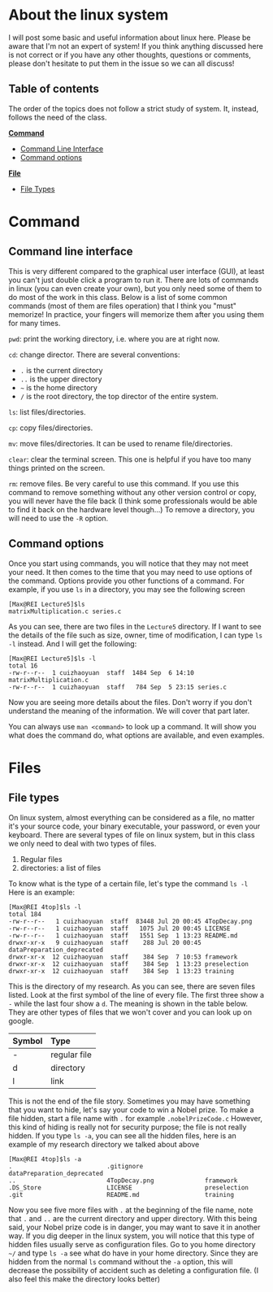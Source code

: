 # About the linux system
I will post some basic and useful information about linux here. Please be aware that I'm not an expert of system! If you think anything discussed here is not correct or if you have any other thoughts, questions or comments, please don't hesitate to put them in the issue so we can all discuss!

## Table of contents
The order of the topics does not follow a strict study of system. It, instead, follows the need of the class.

[**Command**](#command)
- [Command Line Interface](#command-line-interface)
- [Command options](#command-options)

[**File**](#file)
- [File Types](#file-types)

# Command
## Command line interface
This is very different compared to the graphical user interface (GUI), at least you can't just double click a program to run it. There are lots of commands in linux (you can even create your own), but you only need some of them to do most of the work in this class. Below is a list of some common commands (most of them are files operation) that I think you "must" memorize! In practice, your fingers will memorize them after you using them for many times.

`pwd`: print the working directory, i.e. where you are at right now.

`cd`: change director. There are several conventions:
- `.` is the current directory
- `..` is the upper directory
- `~` is the home directory
-  `/` is the root directory, the top director of the entire system.

`ls`: list files/directories.

`cp`: copy files/directories.

`mv`: move files/directories. It can be used to rename file/directories.

`clear`: clear the terminal screen. This one is helpful if you have too many things printed on the screen.

`rm`: remove files. Be very careful to use this command. If you use this command to remove something without any other version control or copy, you will never have the file back (I think some professionals would be able to find it back on the hardware level though...) To remove a directory, you will need to use the `-R` option.

## Command options
Once you start using commands, you will notice that they may not meet your need. It then comes to the time that you may need to use options of the command. Options provide you other functions of a command. For example, if you use `ls` in a directory, you may see the following screen
```shell
[Max@REI Lecture5]$ls
matrixMultiplication.c series.c
```
As you can see, there are two files in the `Lecture5` directory. If I want to see the details of the file such as size, owner, time of modification, I can type `ls -l` instead. And I will get the following:
```shell
[Max@REI Lecture5]$ls -l
total 16
-rw-r--r--  1 cuizhaoyuan  staff  1484 Sep  6 14:10 matrixMultiplication.c
-rw-r--r--  1 cuizhaoyuan  staff   784 Sep  5 23:15 series.c
```
Now you are seeing more details about the files. Don't worry if you don't understand the meaning of the information. We will cover that part later.

You can always use `man <command>` to look up a command. It will show you what does the command do, what options are available, and even examples.

# Files
## File types
On linux system, almost everything can be considered as a file, no matter it's your source code, your binary executable, your password, or even your keyboard. There are several types of file on linux system, but in this class we only need to deal with two types of files.
1. Regular files
2. directories: a list of files

To know what is the type of a certain file, let's type the command `ls -l` Here is an example:
```shell
[Max@REI 4top]$ls -l
total 184
-rw-r--r--   1 cuizhaoyuan  staff  83448 Jul 20 00:45 4TopDecay.png
-rw-r--r--   1 cuizhaoyuan  staff   1075 Jul 20 00:45 LICENSE
-rw-r--r--   1 cuizhaoyuan  staff   1551 Sep  1 13:23 README.md
drwxr-xr-x   9 cuizhaoyuan  staff    288 Jul 20 00:45 dataPreparation_deprecated
drwxr-xr-x  12 cuizhaoyuan  staff    384 Sep  7 10:53 framework
drwxr-xr-x  12 cuizhaoyuan  staff    384 Sep  1 13:23 preselection
drwxr-xr-x  12 cuizhaoyuan  staff    384 Sep  1 13:23 training
```
This is the directory of my research. As you can see, there are seven files listed. Look at the first symbol of the line of every file. The first three show a `-` while the last four show a `d`. The meaning is shown in the table below. They are other types of files that we won't cover and you can look up on google.

| Symbol | Type     |
| :------------- | :------------- |
| -     | regular file       |
| d | directory |
| l | link |

This is not the end of the file story. Sometimes you may have something that you want to hide, let's say your code to win a Nobel prize. To make a file hidden, start a file name with `.` for example `.nobelPrizeCode.c` However, this kind of hiding is really not for security purpose; the file is not really hidden. If you type `ls -a`, you can see all the hidden files, here is an example of my research directory we talked about above
```shell
[Max@REI 4top]$ls -a
.                          .gitignore                 dataPreparation_deprecated
..                         4TopDecay.png              framework
.DS_Store                  LICENSE                    preselection
.git                       README.md                  training
```
Now you see five more files with `.` at the beginning of the file name, note that `.` and `..` are the current directory and upper directory. With this being said, your Nobel prize code is in danger, you may want to save it in another way. If you dig deeper in the linux system, you will notice that this type of hidden files usually serve as configuration files. Go to you home directory `~/` and type `ls -a` see what do have in your home directory. Since they are hidden from the normal `ls` command without the `-a` option, this will decrease the possibility of accident such as deleting a configuration file. (I also feel this make the directory looks better)
